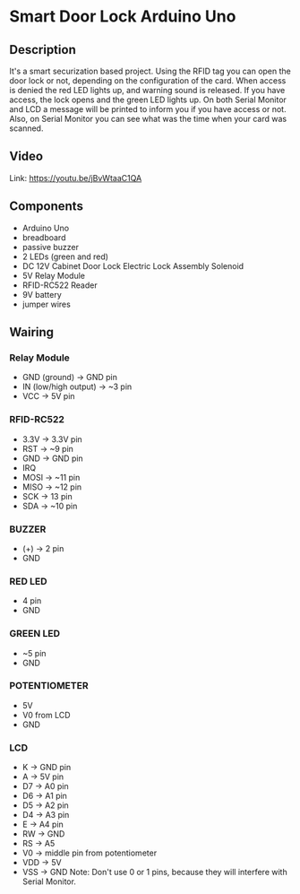 # Smart Door Lock Arduino Uno #
## Description ##
It's a smart securization based project. Using the RFID tag you can open the door lock or not, depending on the configuration of the card. When access is denied the red LED lights up, and warning sound is released. If you have access, the lock opens and the green LED lights up. 
On both Serial Monitor and LCD a message will be printed to inform you if you have access or not.
Also, on Serial Monitor you can see what was the time when your card was scanned.
## Video ##
Link: https://youtu.be/jBvWtaaC1QA
## Components ##
* Arduino Uno
* breadboard
* passive buzzer
* 2 LEDs (green and red)
* DC 12V Cabinet Door Lock Electric Lock Assembly Solenoid 
* 5V Relay Module
* RFID-RC522 Reader
* 9V battery
* jumper wires

## Wairing ##
### Relay Module ###
* GND (ground) -> GND pin
* IN (low/high output) -> ~3 pin
* VCC -> 5V pin 

### RFID-RC522 ###
* 3.3V -> 3.3V pin
* RST -> ~9 pin
* GND -> GND pin
* IRQ 
* MOSI -> ~11 pin
* MISO -> ~12 pin
* SCK -> 13 pin
* SDA -> ~10 pin

### BUZZER ###
* (+) -> 2 pin
* GND

### RED LED ###
* 4 pin
* GND

### GREEN LED ###
* ~5 pin
* GND

### POTENTIOMETER ###
* 5V
* V0 from LCD
* GND

### LCD ###
* K -> GND pin
* A -> 5V pin
* D7 -> A0 pin
* D6 -> A1 pin
* D5 -> A2 pin
* D4 -> A3 pin
* E -> A4 pin
* RW -> GND
* RS -> A5
* V0 -> middle pin from potentiometer
* VDD -> 5V
* VSS -> GND
Note: Don't use 0 or 1 pins, because they will interfere with Serial Monitor.
